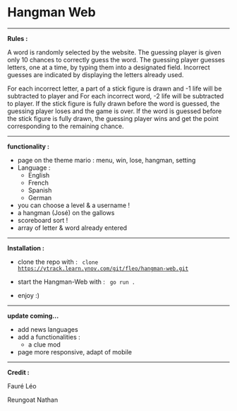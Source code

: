 # Hangman Web

****

**Rules :**

A word is randomly selected by the website. The guessing player is given only 10 chances to correctly guess the word. 
The guessing player guesses letters, one at a time, by typing them into a designated field. 
Incorrect guesses are indicated by displaying the letters already used.

For each incorrect letter, a part of a stick figure is drawn and -1 life will be subtracted to player and For each incorrect word, -2 life will be subtracted to player.
If the stick figure is fully drawn before the word is guessed, the guessing player loses and the game is over.
If the word is guessed before the stick figure is fully drawn, the guessing player wins and get the point corresponding to the remaining chance.

****

**functionality :**

- page on the theme mario : menu, win, lose, hangman, setting
- Language :
  - English
  - French
  - Spanish
  - German
- you can choose a level & a username !
- a hangman (José) on the gallows 
- scoreboard sort !
- array of letter & word already entered

****

**Installation :**

- clone the repo with : <code> clone https://ytrack.learn.ynov.com/git/fleo/hangman-web.git </code>

- start the Hangman-Web with : <code> go run .</code>

- enjoy :)

****

**update coming...**

- add news languages
- add a functionalities :
    - a clue mod
- page more responsive, adapt of mobile

****

**Credit :**

Fauré Léo

Reungoat Nathan